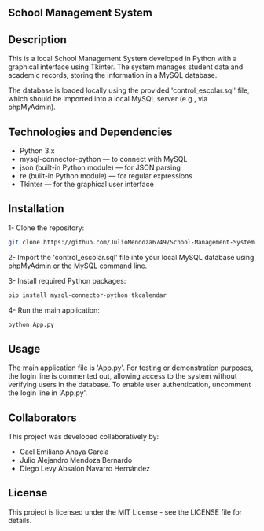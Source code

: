 ## School Management System

## Description
This is a local School Management System developed in Python with a graphical interface using Tkinter.
The system manages student data and academic records, storing the information in a MySQL database.

The database is loaded locally using the provided 'control_escolar.sql' file, which should be imported into a local MySQL server (e.g., via phpMyAdmin).

## Technologies and Dependencies
- Python 3.x
- mysql-connector-python — to connect with MySQL
- json (built-in Python module) — for JSON parsing
- re (built-in Python module) — for regular expressions
- Tkinter — for the graphical user interface

## Installation
1-  Clone the repository:
```bash
git clone https://github.com/JulioMendoza6749/School-Management-System.git
```

2- Import the 'control_escolar.sql' file into your local MySQL database using phpMyAdmin or the MySQL command line.

3- Install required Python packages:
```bash
pip install mysql-connector-python tkcalendar
```

4- Run the main application: 
```bash
python App.py
```

## Usage
The main application file is 'App.py'.
For testing or demonstration purposes, the login line is commented out, allowing access to the system without verifying users in the database.
To enable user authentication, uncomment the login line in 'App.py'.

## Collaborators
This project was developed collaboratively by:
- Gael Emiliano Anaya García
- Julio Alejandro Mendoza Bernardo
- Diego Levy Absalón Navarro Hernández

## License
This project is licensed under the MIT License - see the LICENSE file for details.
